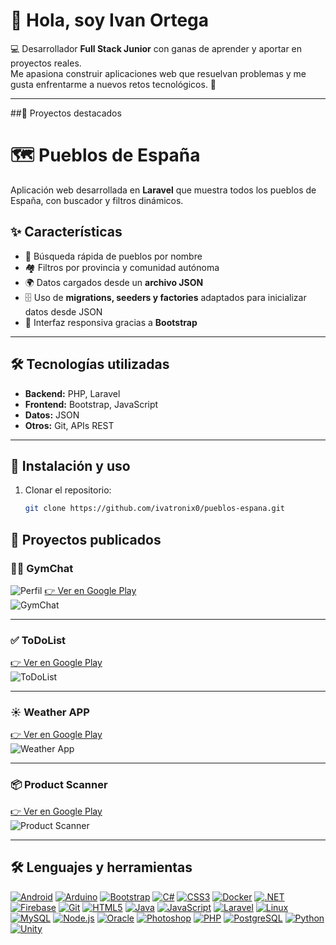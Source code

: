 # 👋 Hola, soy Ivan Ortega

💻 Desarrollador **Full Stack Junior** con ganas de aprender y aportar en proyectos reales.  
Me apasiona construir aplicaciones web que resuelvan problemas y me gusta enfrentarme a nuevos retos tecnológicos. 🚀  



---
##📱 Proyectos destacados

# 🗺️ Pueblos de España

Aplicación web desarrollada en **Laravel** que muestra todos los pueblos de España, con buscador y filtros dinámicos.  

## ✨ Características
- 🔎 Búsqueda rápida de pueblos por nombre  
- 🏘️ Filtros por provincia y comunidad autónoma  
- 🌍 Datos cargados desde un **archivo JSON**  
- 🗄️ Uso de **migrations, seeders y factories** adaptados para inicializar datos desde JSON  
- 📱 Interfaz responsiva gracias a **Bootstrap**  

---

## 🛠️ Tecnologías utilizadas
- **Backend:** PHP, Laravel  
- **Frontend:** Bootstrap, JavaScript  
- **Datos:** JSON  
- **Otros:** Git, APIs REST  

---

## 🚀 Instalación y uso

1. Clonar el repositorio:
   ```bash
   git clone https://github.com/ivatronix0/pueblos-espana.git

## 📱 Proyectos publicados

### 🏋️‍♂️ GymChat
![Perfil](https://github.com/ivatronix0/ivatronix0/blob/main/mamahuevasocosmico-modified%20(1).png)
[👉 Ver en Google Play](https://play.google.com/store/apps/details?id=org.insbaixcamp.gymchat&hl=es_419&gl=US)  
![GymChat](https://github.com/ivatronix0/ivatronix0/blob/main/fotor_2023-3-6_20_5_45.png)

---

### ✅ ToDoList
[👉 Ver en Google Play](https://play.google.com/store/apps/details?id=com.insbaixcamp.mytodoapplication&hl=es_419&gl=US)  
![ToDoList](https://github.com/ivatronix0/ivatronix0/blob/main/fotor_2023-3-6_20_15_11.png)

---

### ☀️ Weather APP
[👉 Ver en Google Play](https://play.google.com/store/apps/details?id=org.inspaixcamp.weatherapp&hl=es_419&gl=US)  
![Weather App](https://github.com/ivatronix0/ivatronix0/blob/main/fotor_2023-3-6_20_2_7.png)

---

### 📦 Product Scanner
[👉 Ver en Google Play](https://play.google.com/store/apps/details?id=org.inspaixcamp.myproductscanner)  
![Product Scanner](https://github.com/ivatronix0/ivatronix0/blob/main/fotor_2023-3-6_20_2_7.png)

---

## 🛠️ Lenguajes y herramientas

[![Android](https://raw.githubusercontent.com/devicons/devicon/master/icons/android/android-original-wordmark.svg)](https://developer.android.com)
[![Arduino](https://cdn.worldvectorlogo.com/logos/arduino-1.svg)](https://www.arduino.cc/)
[![Bootstrap](https://raw.githubusercontent.com/devicons/devicon/master/icons/bootstrap/bootstrap-plain-wordmark.svg)](https://getbootstrap.com)
[![C#](https://raw.githubusercontent.com/devicons/devicon/master/icons/csharp/csharp-original.svg)](https://www.w3schools.com/cs/)
[![CSS3](https://raw.githubusercontent.com/devicons/devicon/master/icons/css3/css3-original-wordmark.svg)](https://www.w3schools.com/css/)
[![Docker](https://raw.githubusercontent.com/devicons/devicon/master/icons/docker/docker-original-wordmark.svg)](https://www.docker.com/)
[![.NET](https://raw.githubusercontent.com/devicons/devicon/master/icons/dot-net/dot-net-original-wordmark.svg)](https://dotnet.microsoft.com/)
[![Firebase](https://www.vectorlogo.zone/logos/firebase/firebase-icon.svg)](https://firebase.google.com/)
[![Git](https://www.vectorlogo.zone/logos/git-scm/git-scm-icon.svg)](https://git-scm.com/)
[![HTML5](https://raw.githubusercontent.com/devicons/devicon/master/icons/html5/html5-original-wordmark.svg)](https://www.w3.org/html/)
[![Java](https://raw.githubusercontent.com/devicons/devicon/master/icons/java/java-original.svg)](https://www.java.com)
[![JavaScript](https://raw.githubusercontent.com/devicons/devicon/master/icons/javascript/javascript-original.svg)](https://developer.mozilla.org/en-US/docs/Web/JavaScript)
[![Laravel](https://raw.githubusercontent.com/devicons/devicon/master/icons/laravel/laravel-plain-wordmark.svg)](https://laravel.com/)
[![Linux](https://raw.githubusercontent.com/devicons/devicon/master/icons/linux/linux-original.svg)](https://www.linux.org/)
[![MySQL](https://raw.githubusercontent.com/devicons/devicon/master/icons/mysql/mysql-original-wordmark.svg)](https://www.mysql.com/)
[![Node.js](https://raw.githubusercontent.com/devicons/devicon/master/icons/nodejs/nodejs-original-wordmark.svg)](https://nodejs.org)
[![Oracle](https://raw.githubusercontent.com/devicons/devicon/master/icons/oracle/oracle-original.svg)](https://www.oracle.com/)
[![Photoshop](https://raw.githubusercontent.com/devicons/devicon/master/icons/photoshop/photoshop-line.svg)](https://www.photoshop.com/en)
[![PHP](https://raw.githubusercontent.com/devicons/devicon/master/icons/php/php-original.svg)](https://www.php.net)
[![PostgreSQL](https://raw.githubusercontent.com/devicons/devicon/master/icons/postgresql/postgresql-original-wordmark.svg)](https://www.postgresql.org)
[![Python](https://raw.githubusercontent.com/devicons/devicon/master/icons/python/python-original.svg)](https://www.python.org)
[![Unity](https://www.vectorlogo.zone/logos/unity3d/unity3d-icon.svg)](https://unity.com/)
